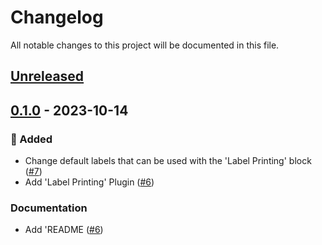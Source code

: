 # Changelog

All notable changes to this project will be documented in this file.

## [Unreleased](https://github.com/figuren-theater/ft-theater/compare/0.1.0...HEAD)

## [0.1.0](https://github.com/figuren-theater/ft-theater/compare/0.1.0...0.1.0) - 2023-10-14

### 🚀 Added

- Change default labels that can be used with the 'Label Printing' block ([#7](https://github.com/figuren-theater/ft-theater/pull/7))
- Add 'Label Printing' Plugin ([#6](https://github.com/figuren-theater/ft-theater/pull/6))

### Documentation

- Add 'README ([#6](https://github.com/figuren-theater/ft-theater/pull/6))
